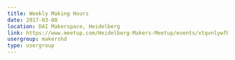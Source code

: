 ```yaml
---
title: Weekly Making Hours
date: 2017-03-08
location: DAI Makerspace, Heidelberg
link: https://www.meetup.com/Heidelberg-Makers-Meetup/events/xtqvnlywfblb/
usergroup: makershd
type: usergroup
---
```

